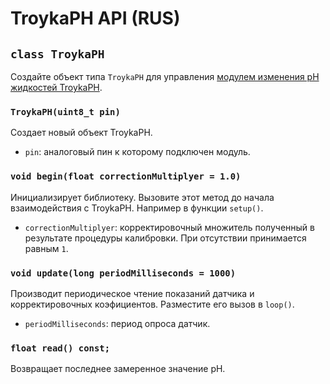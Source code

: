 # TroykaPH API (RUS)

## `class TroykaPH`

Создайте объект типа `TroykaPH` для управления [модулем изменения pH жидкостей TroykaPH](https://amperka.ru/product/troyka-ph-sensor).

### `TroykaPH(uint8_t pin)`

Создает новый объект TroykaPH.

- `pin`: аналоговый пин к которому подключен модуль. 

### `void begin(float correctionMultiplyer = 1.0)`

Инициализирует библиотеку. Вызовите этот метод до начала взаимодействия с TroykaPH. Например в функции `setup()`.

- `correctionMultiplyer`: корректировочный множитель полученный в результате процедуры калибровки. При отсутствии принимается равным `1`. 

### `void update(long periodMilliseconds = 1000)`

Производит периодическое чтение показаний датчика и корректировочных коэфициентов. Разместите его вызов в `loop()`.

- `periodMilliseconds`: период опроса датчик.

### `float read() const;`

Возвращает последнее замеренное значение pH.
